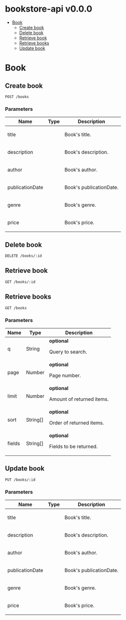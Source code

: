 # bookstore-api v0.0.0



- [Book](#book)
	- [Create book](#create-book)
	- [Delete book](#delete-book)
	- [Retrieve book](#retrieve-book)
	- [Retrieve books](#retrieve-books)
	- [Update book](#update-book)
	


# Book

## Create book



	POST /books


### Parameters

| Name    | Type      | Description                          |
|---------|-----------|--------------------------------------|
| title			| 			|  <p>Book's title.</p>							|
| description			| 			|  <p>Book's description.</p>							|
| author			| 			|  <p>Book's author.</p>							|
| publicationDate			| 			|  <p>Book's publicationDate.</p>							|
| genre			| 			|  <p>Book's genre.</p>							|
| price			| 			|  <p>Book's price.</p>							|

## Delete book



	DELETE /books/:id


## Retrieve book



	GET /books/:id


## Retrieve books



	GET /books


### Parameters

| Name    | Type      | Description                          |
|---------|-----------|--------------------------------------|
| q			| String			| **optional** <p>Query to search.</p>							|
| page			| Number			| **optional** <p>Page number.</p>							|
| limit			| Number			| **optional** <p>Amount of returned items.</p>							|
| sort			| String[]			| **optional** <p>Order of returned items.</p>							|
| fields			| String[]			| **optional** <p>Fields to be returned.</p>							|

## Update book



	PUT /books/:id


### Parameters

| Name    | Type      | Description                          |
|---------|-----------|--------------------------------------|
| title			| 			|  <p>Book's title.</p>							|
| description			| 			|  <p>Book's description.</p>							|
| author			| 			|  <p>Book's author.</p>							|
| publicationDate			| 			|  <p>Book's publicationDate.</p>							|
| genre			| 			|  <p>Book's genre.</p>							|
| price			| 			|  <p>Book's price.</p>							|


